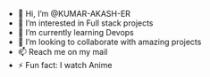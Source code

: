 - 👋 Hi, I’m @KUMAR-AKASH-ER
- 👀 I’m interested in Full stack projects
- 🌱 I’m currently learning Devops
- 💞️ I’m looking to collaborate with amazing projects
- 📫 Reach me on my mail
- ⚡ Fun fact: I watch Anime

<!---
KUMAR-AKASH-M/KUMAR-AKASH-M is a ✨ special ✨ repository because its `README.md` (this file) appears on your GitHub profile.
You can click the Preview link to take a look at your changes.
--->
